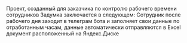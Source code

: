 Проект, созданный для заказчика по контролю рабочего времени сотрудников
Задумка заключается в следующем: 
Сотрудник после рабочего дня заходит в телеграм бота и заполняет свои данные по отработанным часам, данные автоматически отправляются в Excel документ расположенный на Яндекс.Диске

